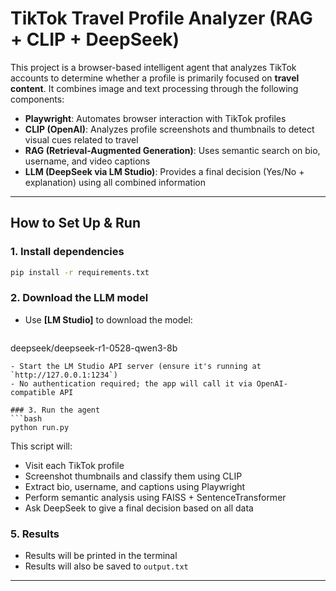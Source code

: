 # TikTok Travel Profile Analyzer (RAG + CLIP + DeepSeek)

This project is a browser-based intelligent agent that analyzes TikTok accounts to determine whether a profile is primarily focused on **travel content**. It combines image and text processing through the following components:

* **Playwright**: Automates browser interaction with TikTok profiles
* **CLIP (OpenAI)**: Analyzes profile screenshots and thumbnails to detect visual cues related to travel
* **RAG (Retrieval-Augmented Generation)**: Uses semantic search on bio, username, and video captions
* **LLM (DeepSeek via LM Studio)**: Provides a final decision (Yes/No + explanation) using all combined information

---

## How to Set Up & Run
### 1. Install dependencies

```bash
pip install -r requirements.txt
```

### 2. Download the LLM model

* Use **[LM Studio]** to download the model:

  ```
  ```

deepseek/deepseek-r1-0528-qwen3-8b

````
- Start the LM Studio API server (ensure it's running at `http://127.0.0.1:1234`)
- No authentication required; the app will call it via OpenAI-compatible API

### 3. Run the agent
```bash
python run.py
````

This script will:

* Visit each TikTok profile
* Screenshot thumbnails and classify them using CLIP
* Extract bio, username, and captions using Playwright
* Perform semantic analysis using FAISS + SentenceTransformer
* Ask DeepSeek to give a final decision based on all data

### 5. Results

* Results will be printed in the terminal
* Results will also be saved to `output.txt`

---
